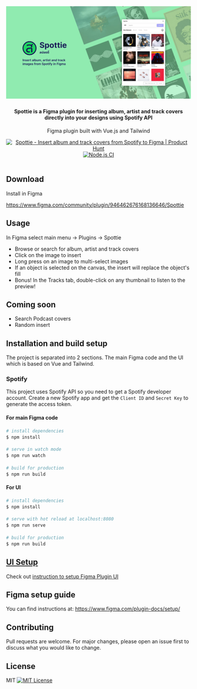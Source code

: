 <h1 align="center">
	<a href="https://github.com/nathakits/spottie-figma-plugin">
		<img src="assets/plugin-file-cover.jpg" alt="Spottie"/>
	</a>
</h1>

<h4 align="center">
  Spottie is a Figma plugin for inserting album, artist and track covers directly into your designs using Spotify API
</h4>

<p align="center">
  Figma plugin built with Vue.js and Tailwind
</p>

<div align="center">
  <a href="https://www.producthunt.com/posts/spottie?utm_source=badge-featured&utm_medium=badge&utm_souce=badge-spottie" target="_blank">
    <img src="https://api.producthunt.com/widgets/embed-image/v1/featured.svg?post_id=290475&theme=light" alt="Spottie - Insert album and track covers from Spotify to Figma | Product Hunt" style="width: 250px; height: 54px;" width="250" height="54" />
  </a>
  <a href="https://github.com/nathakits/spottie-figma-plugin/actions/workflows/node.js.yml">
    <img src="https://github.com/nathakits/spottie-figma-plugin/actions/workflows/node.js.yml/badge.svg?branch=master" alt="Node.js CI">
  </a>
</div>
<br>

## Download
Install in Figma

https://www.figma.com/community/plugin/946462676168136646/Spottie

## Usage
In Figma select main menu -> Plugins -> Spottie

- Browse or search for album, artist and track covers
- Click on the image to insert
- Long press on an image to multi-select images
- If an object is selected on the canvas, the insert will replace the object's fill
- Bonus! In the Tracks tab, double-click on any thumbnail to listen to the preview!

## Coming soon
- Search Podcast covers
- Random insert

## Installation and build setup
The project is separated into 2 sections. The main Figma code and the UI which is based on Vue and Tailwind.

### Spotify
This project uses Spotify API so you need to get a Spotify developer account.
Create a new Spotify app and get the `Client ID` and `Secret Key` to generate the access token.

#### For main Figma code
```bash
# install dependencies
$ npm install

# serve in watch mode
$ npm run watch

# build for production
$ npm run build
```

#### For UI
```bash
# install dependencies
$ npm install

# serve with hot reload at localhost:8080
$ npm run serve

# build for production
$ npm run build
```

## [UI Setup](UI/README.md)
Check out [instruction to setup Figma Plugin UI](UI/README.md)

## Figma setup guide
You can find instructions at: https://www.figma.com/plugin-docs/setup/

## Contributing
Pull requests are welcome. For major changes, please open an issue first to discuss what you would like to change.

## License
MIT [![MIT License](https://img.shields.io/badge/license-MIT-blue.svg?style=flat)](LICENSE)

